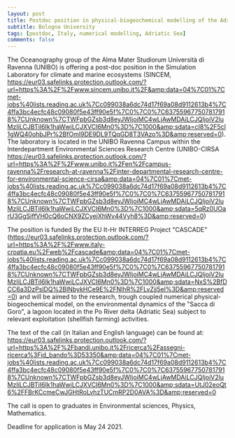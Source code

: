 ```yaml
---
layout: post
title: Postdoc position in physical-biogeochemical modelling of the Adriatic (Bologna, Italy)
subtitle: Bologna University
tags: [postdoc, Italy, numerical modelling, Adriatic Sea]
comments: false
---
```

The Oceanography group of the Alma Mater Studiorum Università di Ravenna
(UNIBO) is offering a post-doc position in the Simulation Laboratory for
climate and marine ecosystems (SINCEM, https://eur03.safelinks.protection.outlook.com/?url=https%3A%2F%2Fwww.sincem.unibo.it%2F&amp;data=04%7C01%7Cmet-jobs%40lists.reading.ac.uk%7Cc099038a6dc74d17f69a08d9112613b4%7C4ffa3bc4ecfc48c09080f5e43ff90e5f%7C0%7C0%7C637559677507817918%7CUnknown%7CTWFpbGZsb3d8eyJWIjoiMC4wLjAwMDAiLCJQIjoiV2luMzIiLCJBTiI6Ik1haWwiLCJXVCI6Mn0%3D%7C1000&amp;sdata=cI8%2F5cI1gWQ40ohbJPr%2BfOmI9DE9DL9TQqGD8T3VAzo%3D&amp;reserved=0). The
laboratory is located in the UNIBO Ravenna Campus within the
Interdepartment Environmental Sciences Research Centre (UNIBO-CIRSA
https://eur03.safelinks.protection.outlook.com/?url=https%3A%2F%2Fwww.unibo.it%2Fen%2Fcampus-ravenna%2Fresearch-at-ravenna%2Finter-departmental-research-centre-for-environmental-science-cirsa&amp;data=04%7C01%7Cmet-jobs%40lists.reading.ac.uk%7Cc099038a6dc74d17f69a08d9112613b4%7C4ffa3bc4ecfc48c09080f5e43ff90e5f%7C0%7C0%7C637559677507817918%7CUnknown%7CTWFpbGZsb3d8eyJWIjoiMC4wLjAwMDAiLCJQIjoiV2luMzIiLCJBTiI6Ik1haWwiLCJXVCI6Mn0%3D%7C1000&amp;sdata=5qRz0UOarU3GgSjffVH0cQ6oCNX9ZCyejXhWv44Vyh8%3D&amp;reserved=0)


The position is funded By the EU It-Hr INTERREG Project "CASCADE"
(https://eur03.safelinks.protection.outlook.com/?url=https%3A%2F%2Fwww.italy-croatia.eu%2Fweb%2Fcascade&amp;data=04%7C01%7Cmet-jobs%40lists.reading.ac.uk%7Cc099038a6dc74d17f69a08d9112613b4%7C4ffa3bc4ecfc48c09080f5e43ff90e5f%7C0%7C0%7C637559677507817918%7CUnknown%7CTWFpbGZsb3d8eyJWIjoiMC4wLjAwMDAiLCJQIjoiV2luMzIiLCJBTiI6Ik1haWwiLCJXVCI6Mn0%3D%7C1000&amp;sdata=NxS%2BfDCC6a3DzPslDQ%2BlNbykHCe9E%2FNlhR%2FLvZjj5eI%3D&amp;reserved=0) and will be aimed to the
research, trough coupled numerical physical-biogeochemical model, on the
environmental dynamics of the "Sacca di Goro", a lagoon located in the
Po River delta (Adriatic Sea) subject to relevant exploitation
(shellfish farming) activities.

The text of the call (in Italian and English language) can be found at:
https://eur03.safelinks.protection.outlook.com/?url=https%3A%2F%2Fbandi.unibo.it%2Fricerca%2Fassegni-ricerca%3Fid_bando%3D53350&amp;data=04%7C01%7Cmet-jobs%40lists.reading.ac.uk%7Cc099038a6dc74d17f69a08d9112613b4%7C4ffa3bc4ecfc48c09080f5e43ff90e5f%7C0%7C0%7C637559677507817918%7CUnknown%7CTWFpbGZsb3d8eyJWIjoiMC4wLjAwMDAiLCJQIjoiV2luMzIiLCJBTiI6Ik1haWwiLCJXVCI6Mn0%3D%7C1000&amp;sdata=UtJ02eoQt6%2FFBrKCcmeCwJGHtRoLvhzTUCmRP2D0AVA%3D&amp;reserved=0

The call is open to graduates in Environmental sciences, Physics,
Mathematics.

Deadline for application is May 24 2021.
